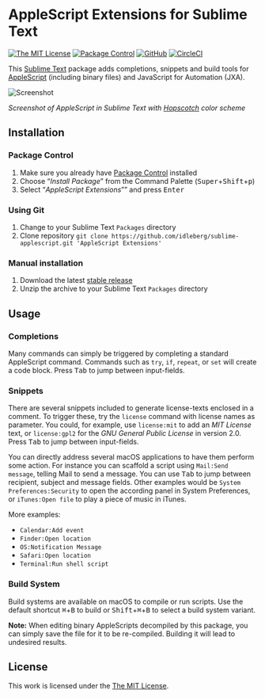 # AppleScript Extensions for Sublime Text

[![The MIT License](https://flat.badgen.net/badge/license/MIT/orange)](http://opensource.org/licenses/MIT)
[![Package Control](https://packagecontrol.herokuapp.com/downloads/AppleScript%20Extensions.svg?style=flat-square)](https://packagecontrol.io/packages/AppleScript%20Extensions)
[![GitHub](https://flat.badgen.net/github/release/idleberg/sublime-applescript)](https://github.com/idleberg/sublime-applescript/releases)
[![CircleCI](https://flat.badgen.net/circleci/github/idleberg/sublime-applescript)](https://circleci.com/gh/idleberg/sublime-applescript/)

This [Sublime Text](http://www.sublimetext.com/) package adds completions, snippets and build tools for [AppleScript](https://developer.apple.com/library/mac/documentation/applescript/conceptual/applescriptlangguide/introduction/ASLR_intro.html) (including binary files) and JavaScript for Automation (JXA).

![Screenshot](https://raw.github.com/idleberg/sublime-applescript/master/screenshot.gif)

*Screenshot of AppleScript in Sublime Text with [Hopscotch](https://github.com/idleberg/Hopscotch) color scheme*

## Installation

### Package Control

1. Make sure you already have [Package Control](https://packagecontrol.io/) installed
2. Choose “*Install Package*” from the Command Palette (<kbd>Super</kbd>+<kbd>Shift</kbd>+<kbd>p</kbd>)
3. Select “*AppleScript Extensions*”” and press <kbd>Enter</kbd>

### Using Git

1. Change to your Sublime Text `Packages` directory
2. Clone repository `git clone https://github.com/idleberg/sublime-applescript.git 'AppleScript Extensions'`

### Manual installation

1. Download the latest [stable release](https://github.com/idleberg/sublime-applescript/releases)
2. Unzip the archive to your Sublime Text `Packages` directory

## Usage

### Completions

Many commands can simply be triggered by completing a standard AppleScript command. Commands such as `try`, `if`, `repeat`, or `set` will create a code block. Press <kbd>Tab</kbd> to jump between input-fields.

### Snippets

There are several snippets included to generate license-texts enclosed in a comment. To trigger these, try the `license` command with license names as parameter. You could, for example, use `license:mit` to add an *MIT License* text, or `license:gpl2` for the *GNU General Public License* in version 2.0. Press <kbd>Tab</kbd> to jump between input-fields.

You can directly address several macOS applications to have them perform some action. For instance you can scaffold a script using `Mail:Send message`, telling Mail to send a message. You can use <kbd>Tab</kbd> to jump between recipient, subject and message fields. Other examples would be `System Preferences:Security` to open the according panel in System Preferences, or `iTunes:Open file` to play a piece of music in iTunes.

More examples:

* `Calendar:Add event`
* `Finder:Open location`
* `OS:Notification Message`
* `Safari:Open location`
* `Terminal:Run shell script`

### Build System

Build systems are available on macOS to compile or run scripts. Use the default shortcut <kbd>⌘</kbd>+<kbd>B</kbd> to build or <kbd>Shift</kbd>+<kbd>⌘</kbd>+<kbd>B</kbd> to select a build system variant.

**Note:** When editing binary AppleScripts decompiled by this package, you can simply save the file for it to be re-compiled. Building it will lead to undesired results.

## License

This work is licensed under the [The MIT License](LICENSE).
